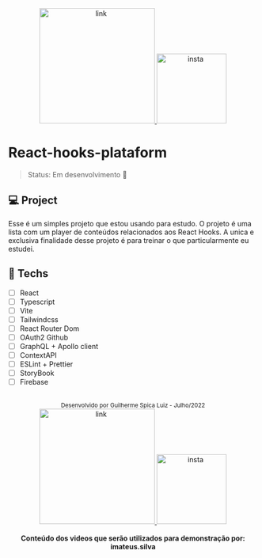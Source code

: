 <div align="center">
  <a href="https://www.linkedin.com/in/guilhermespicaluiz/">
    <img width="233" alt="link" src="https://user-images.githubusercontent.com/75824415/178128601-f6d1c74a-ddde-4038-905b-c6e38aa8efeb.png">
  </a>
  <a href="https://www.instagram.com/just_spica/">
    <img width="141" alt="insta" src="https://user-images.githubusercontent.com/75824415/178128530-207242a3-04b3-45c5-956e-1937b30bfb9f.png">
  </a>
</div>

# React-hooks-plataform

> Status: Em desenvolvimento 🔨 

## 💻 Project

Esse é um simples projeto que estou usando para estudo. O projeto é uma lista com um player de conteúdos relacionados aos React Hooks.
A unica e exclusiva finalidade desse projeto é para treinar o que particularmente eu estudei.

## 🌟 Techs
- [ ] React
- [ ] Typescript
- [ ] Vite
- [ ] Tailwindcss
- [ ] React Router Dom
- [ ] OAuth2 Github
- [ ] GraphQL + Apollo client
- [ ] ContextAPI
- [ ] ESLint + Prettier
- [ ] StoryBook
- [ ] Firebase

<br />

<div align="center">
  <small>Desenvolvido por Guilherme Spica Luiz - Julho/2022</small>
</div>

<div align="center">
  <a href="https://www.linkedin.com/in/guilhermespicaluiz/">
    <img width="233" alt="link" src="https://user-images.githubusercontent.com/75824415/178128601-f6d1c74a-ddde-4038-905b-c6e38aa8efeb.png">
  </a>
  <a href="https://www.instagram.com/just_spica/">
    <img width="141" alt="insta" src="https://user-images.githubusercontent.com/75824415/178128530-207242a3-04b3-45c5-956e-1937b30bfb9f.png">
  </a>
</div>

<br />

<div align="center">
  <strong>Conteúdo dos videos que serão utilizados para demonstração por: imateus.silva</strong>
</div>




